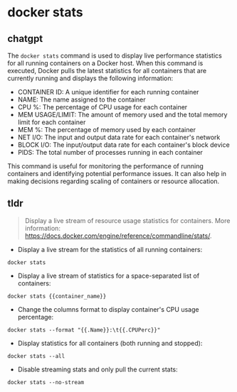 # docker stats 
## chatgpt 
The `docker stats` command is used to display live performance statistics for all running containers on a Docker host. When this command is executed, Docker pulls the latest statistics for all containers that are currently running and displays the following information:

- CONTAINER ID: A unique identifier for each running container
- NAME: The name assigned to the container
- CPU %: The percentage of CPU usage for each container
- MEM USAGE/LIMIT: The amount of memory used and the total memory limit for each container
- MEM %: The percentage of memory used by each container
- NET I/O: The input and output data rate for each container's network
- BLOCK I/O: The input/output data rate for each container's block device
- PIDS: The total number of processes running in each container

This command is useful for monitoring the performance of running containers and identifying potential performance issues. It can also help in making decisions regarding scaling of containers or resource allocation. 

## tldr 
 
> Display a live stream of resource usage statistics for containers.
> More information: <https://docs.docker.com/engine/reference/commandline/stats/>.

- Display a live stream for the statistics of all running containers:

`docker stats`

- Display a live stream of statistics for a space-separated list of containers:

`docker stats {{container_name}}`

- Change the columns format to display container's CPU usage percentage:

`docker stats --format "{{.Name}}:\t{{.CPUPerc}}"`

- Display statistics for all containers (both running and stopped):

`docker stats --all`

- Disable streaming stats and only pull the current stats:

`docker stats --no-stream`
